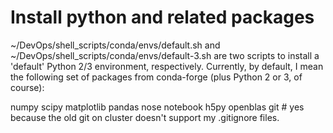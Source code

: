 # Install python and related packages

~/DevOps/shell_scripts/conda/envs/default.sh and
~/DevOps/shell_scripts/conda/envs/default-3.sh are two scripts to install a 'default' Python 2/3 environment, respectively. Currently, by default, I mean the following set of packages from conda-forge (plus Python 2 or 3, of course):

numpy
scipy
matplotlib
pandas
nose
notebook
h5py
openblas
git # yes because the old git on cluster doesn't support my .gitignore files.